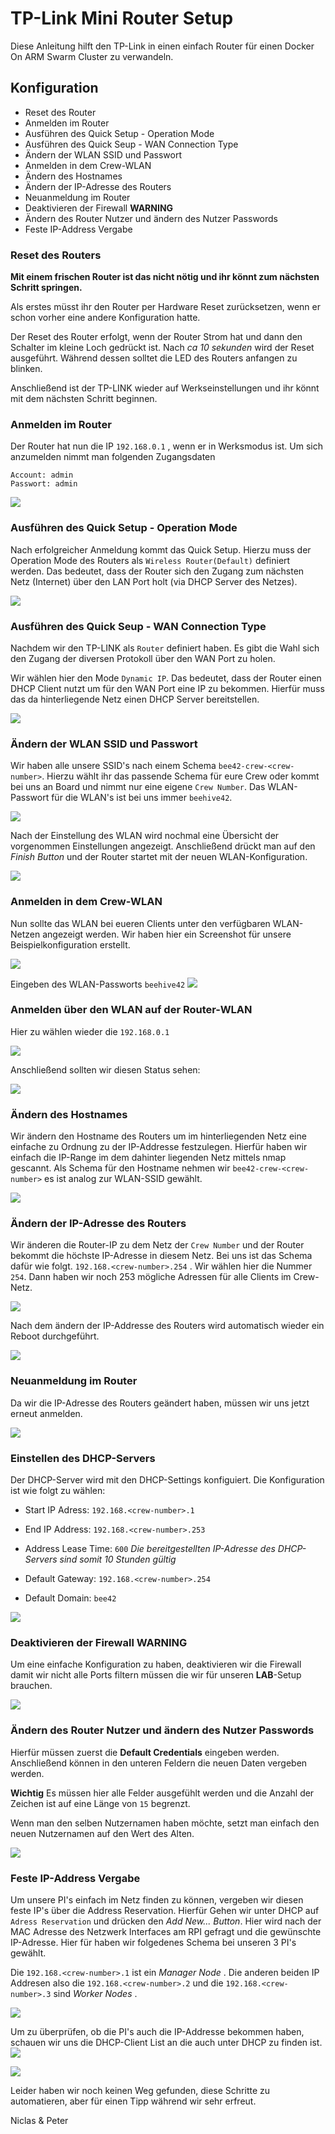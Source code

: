 # TP-Link Mini Router Setup

Diese Anleitung hilft den TP-Link in einen einfach Router für einen Docker On ARM Swarm Cluster zu verwandeln.


## Konfiguration

* Reset des Router
* Anmelden im Router
* Ausführen des Quick Setup - Operation Mode
* Ausführen des Quick Seup - WAN Connection Type
* Ändern der WLAN SSID und Passwort
* Anmelden in dem Crew-WLAN
* Ändern des Hostnames
* Ändern der IP-Adresse des Routers
* Neuanmeldung im Router
* Deaktivieren der Firewall __WARNING__
* Ändern des Router Nutzer und ändern des Nutzer Passwords
* Feste IP-Address Vergabe

### Reset des Routers

**Mit einem frischen Router ist das nicht nötig und ihr könnt zum nächsten Schritt springen.**

Als erstes müsst ihr den Router per Hardware Reset zurücksetzen, wenn er schon vorher eine andere Konfiguration hatte.

Der Reset des Router erfolgt, wenn der Router Strom hat und dann den Schalter im kleine Loch gedrückt ist.
Nach *ca 10 sekunden* wird der Reset ausgeführt. Während dessen solltet die LED des Routers anfangen zu blinken.

Anschließend ist der TP-LINK wieder auf Werkseinstellungen und ihr könnt mit dem nächsten Schritt beginnen.

### Anmelden im Router

Der Router hat nun die IP `192.168.0.1` , wenn er in Werksmodus ist. Um sich anzumelden nimmt man folgenden Zugangsdaten

```
Account: admin
Passwort: admin
```

![](images/tp-link/tp-link-001-login.png)

### Ausführen des Quick Setup - Operation Mode

Nach erfolgreicher Anmeldung kommt das Quick Setup. Hierzu muss der Operation Mode des Routers als `Wireless Router(Default)` definiert werden.
Das bedeutet, dass der Router sich den Zugang zum nächsten Netz (Internet) über den LAN Port holt (via DHCP Server des Netzes).

![](images/tp-link/tp-link-002-quick-setup.png)

### Ausführen des Quick Seup - WAN Connection Type

Nachdem wir den TP-LINK als `Router` definiert haben. Es gibt die Wahl sich den Zugang der diversen Protokoll über den WAN Port zu holen.

Wir wählen hier den Mode `Dynamic IP`. Das bedeutet, dass der Router einen DHCP Client nutzt um für den WAN Port eine IP zu bekommen. Hierfür muss das da hinterliegende Netz einen DHCP Server bereitstellen.

![](images/tp-link/tp-link-003-dynamic-ip.png)

### Ändern der WLAN SSID und Passwort

Wir haben alle unsere SSID's nach einem Schema `bee42-crew-<crew-number>`. Hierzu wählt ihr das passende Schema für eure Crew oder kommt bei uns an Board und nimmt nur eine eigene `Crew Number`.
Das WLAN-Passwort für die WLAN's ist bei uns immer `beehive42`.

![](images/tp-link/tp-link-004-wlan-configuration.png)

Nach der Einstellung des WLAN wird nochmal eine Übersicht der vorgenommen Einstellungen angezeigt. Anschließend drückt man auf den *Finish Button* und der Router startet mit der neuen WLAN-Konfiguration.

![](images/tp-link/tp-link-005-wlan-confirmation.png)

### Anmelden in dem Crew-WLAN

Nun sollte das WLAN bei eueren Clients unter den verfügbaren WLAN-Netzen angezeigt werden. Wir haben hier ein Screenshot für unsere Beispielkonfiguration erstellt.

![](images/tp-link/tp-link-006-new-wlan.png)

Eingeben des WLAN-Passworts `beehive42`
![](images/tp-link/tp-link-007-new-wlan-password.png)

### Anmelden über den WLAN auf der Router-WLAN

Hier zu wählen wieder die `192.168.0.1`

![](images/tp-link/tp-link-008-new-login.png)

Anschließend sollten wir diesen Status sehen:

![](images/tp-link/tp-link-009-status.png)

### Ändern des Hostnames

Wir ändern den Hostname des Routers um im hinterliegenden Netz eine einfache zu Ordnung zu der IP-Addresse festzulegen. Hierfür haben wir einfach die IP-Range im dem dahinter liegenden Netz mittels nmap gescannt. Als Schema für den Hostname nehmen wir `bee42-crew-<crew-number>` es ist analog zur WLAN-SSID gewählt.

![](images/tp-link/tp-link-010-hostname.png)

### Ändern der IP-Adresse des Routers

Wir änderen die Router-IP zu dem Netz der `Crew Number` und der Router bekommt die höchste IP-Adresse in diesem Netz. Bei uns ist das Schema dafür wie folgt.
`192.168.<crew-number>.254` . Wir wählen hier die Nummer `254`. Dann haben wir noch 253 mögliche Adressen für alle Clients im Crew-Netz.

![](images/tp-link/tp-link-011-router-ip-change.png)

Nach dem ändern der IP-Addresse des Routers wird automatisch wieder ein Reboot durchgeführt.

![](images/tp-link/tp-link-012-reboot.png)

### Neuanmeldung im Router

Da wir die IP-Adresse des Routers geändert haben, müssen wir uns jetzt erneut anmelden.

![](images/tp-link/tp-link-013-relogin.png)

### Einstellen des DHCP-Servers

Der DHCP-Server wird mit den DHCP-Settings konfiguiert. Die Konfiguration ist wie folgt zu wählen:

- Start IP Adress: `192.168.<crew-number>.1`

- End IP Address: `192.168.<crew-number>.253`

- Address Lease Time: `600` *Die bereitgestellten IP-Adresse des DHCP-Servers sind somit 10 Stunden gültig*

- Default Gateway: `192.168.<crew-number>.254`

- Default Domain: `bee42`

![](images/tp-link/tp-link-014-Wlan-ip-range.png)


### Deaktivieren der Firewall __WARNING__

Um eine einfache Konfiguration zu haben, deaktivieren wir die Firewall damit wir nicht alle Ports filtern müssen die wir für unseren **LAB**-Setup brauchen.

![](images/tp-link/tp-link-015-firewall-disable.png)

### Ändern des Router Nutzer und ändern des Nutzer Passwords

Hierfür müssen zuerst die __Default Credentials__ eingeben werden. Anschließend können in den unteren Feldern die neuen Daten vergeben werden.

**Wichtig** Es müssen hier alle Felder ausgefühlt werden und die Anzahl der Zeichen ist auf eine Länge von `15` begrenzt.

Wenn man den selben Nutzernamen haben möchte, setzt man einfach den neuen Nutzernamen auf den Wert des Alten.

![](images/tp-link/tp-link-016-admin-password-change.png)

### Feste IP-Address Vergabe

Um unsere PI's einfach im Netz finden zu können, vergeben wir diesen feste IP's über die Address Reservation. Hierfür Gehen wir unter DHCP auf `Adress Reservation` und drücken den *Add New... Button*.
Hier wird nach der MAC Adresse des Netzwerk Interfaces am RPI gefragt und die gewünschte IP-Adresse. Hier für haben wir folgedenes Schema bei unseren 3 PI's gewählt.

Die `192.168.<crew-number>.1` ist ein *Manager Node* .
Die anderen beiden IP Addresen also die `192.168.<crew-number>.2` und die `192.168.<crew-number>.3` sind *Worker Nodes* .

![](images/tp-link/tp-link-017-mac-ip-reservation.png)

Um zu überprüfen, ob die PI's auch die IP-Addresse bekommen haben, schauen wir uns die DHCP-Client List an die auch unter DHCP zu finden ist.
![](images/tp-link/tp-link-018-mac-ip-reservation-status.png)


![](images/ship-container-with-a-bee.png)

Leider haben wir noch keinen Weg gefunden, diese Schritte zu automatieren, aber für einen Tipp während wir sehr erfreut.

Niclas & Peter
